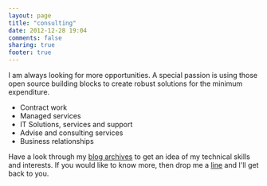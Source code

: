 ```yaml
---
layout: page
title: "consulting"
date: 2012-12-28 19:04
comments: false
sharing: true
footer: true
---
```

I am always looking for more opportunities. A special passion is using those open source building blocks to create robust solutions for the minimum expenditure.

- Contract work
- Managed services
- IT Solutions, services and support
- Advise and consulting services
- Business relationships

Have a look through my <a href="{{ root_url }}/blog/archives">blog archives</a> to get an idea of my technical skills and interests. If you would like to know more, then drop me a <a href="{{ root_url }}/contact">line</a> and I'll get back to you.
